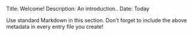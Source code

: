 Title:       Welcome!
Description: An introduction..
Date:        Today

Use standard Markdown in this section. Don't forget to include
the above metadata in every entry file you create!